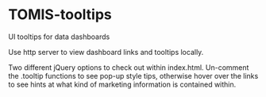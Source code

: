 # TOMIS-tooltips
UI tooltips for data dashboards

Use http server to view dashboard links and tooltips locally. 

Two different jQuery options to check out within index.html. Un-comment the .tooltip functions to see pop-up style tips, otherwise hover over the links to see hints at what kind of marketing information is contained within.
